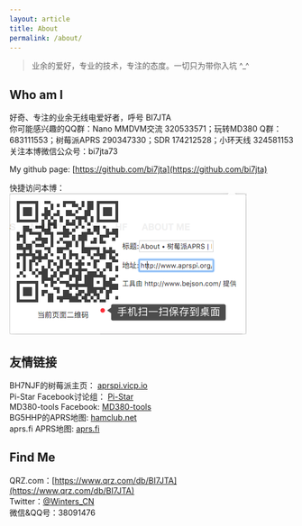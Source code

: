 ```yaml
---
layout: article
title: About
permalink: /about/
---
```


> 业余的爱好，专业的技术，专注的态度。一切只为带你入坑 ^_^


## Who am I

好奇、专注的业余无线电爱好者，呼号 BI7JTA  
你可能感兴趣的QQ群：Nano MMDVM交流 320533571；玩转MD380 Q群：683111553；树莓派APRS 290347330；SDR 174212528；小环天线 324581153     
关注本博微信公众号：bi7jta73  

My github page: [https://github.com/bi7jta](https://github.com/bi7jta)

快捷访问本博：  
![osc_archi](/images/scan_site.png)

## 友情链接 
BH7NJF的树莓派主页： [aprspi.vicp.io](http://aprspi.vicp.io/)  
Pi-Star Facebook讨论组：  [Pi-Star](https://www.facebook.com/groups/pistar)  
MD380-tools Facebook: [MD380-tools](https://www.facebook.com/groups/KD4ZToolkit/)  
BG5HHP的APRS地图: [hamclub.net](https://hamclub.net/map/aprs)  
aprs.fi APRS地图: [aprs.fi](http://aprs.if)  

## Find Me 

QRZ.com：[https://www.qrz.com/db/BI7JTA](https://www.qrz.com/db/BI7JTA)  
Twitter：[@Winters_CN](https://twitter.com/Winters_CN)  
微信&QQ号：38091476   


